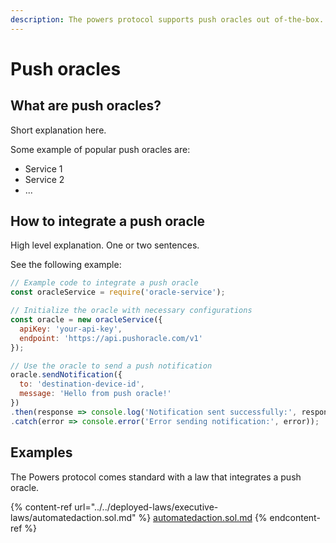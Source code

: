 ```yaml
---
description: The powers protocol supports push oracles out of-the-box.
---
```


# Push oracles

## What are push oracles?

Short explanation here.&#x20;

Some example of popular push oracles are:&#x20;

* Service 1
* Service 2
* ...&#x20;

## How to integrate a push oracle

High level explanation. One or two sentences.&#x20;

See the following example:&#x20;

```javascript
// Example code to integrate a push oracle
const oracleService = require('oracle-service');

// Initialize the oracle with necessary configurations
const oracle = new oracleService({
  apiKey: 'your-api-key',
  endpoint: 'https://api.pushoracle.com/v1'
});

// Use the oracle to send a push notification
oracle.sendNotification({
  to: 'destination-device-id',
  message: 'Hello from push oracle!'
})
.then(response => console.log('Notification sent successfully:', response))
.catch(error => console.error('Error sending notification:', error));
```

## Examples&#x20;

The Powers protocol comes standard with a law that integrates a push oracle.&#x20;

{% content-ref url="../../deployed-laws/executive-laws/automatedaction.sol.md" %}
[automatedaction.sol.md](../../deployed-laws/executive-laws/automatedaction.sol.md)
{% endcontent-ref %}









